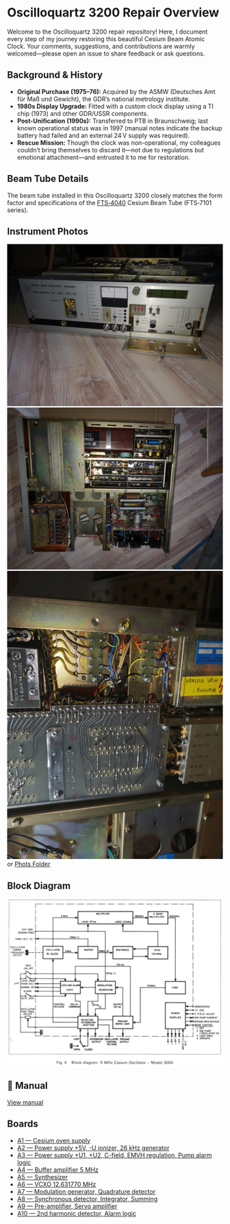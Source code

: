 # Oscilloquartz 3200 Repair Overview

Welcome to the Oscilloquartz 3200 repair repository!  Here, I document every step of my journey restoring this beautiful Cesium Beam Atomic Clock.  Your comments, suggestions, and contributions are warmly welcomed—please open an issue to share feedback or ask questions.

## Background & History

* **Original Purchase (1975–76):** Acquired by the ASMW (Deutsches Amt für Maß und Gewicht), the GDR’s national metrology institute.
* **1980s Display Upgrade:** Fitted with a custom clock display using a TI chip (1973) and other GDR/USSR components.
* **Post-Unification (1990s):** Transferred to PTB in Braunschweig; last known operational status was in 1997 (manual notes indicate the backup battery had failed and an external 24 V supply was required).
* **Rescue Mission:** Though the clock was non-operational, my colleagues couldn’t bring themselves to discard it—not due to regulations but emotional attachment—and entrusted it to me for restoration.

## Beam Tube Details

The beam tube installed in this Oscilloquartz 3200 closely matches the form factor and specifications of the [FTS‑4040](http://www.leapsecond.com/museum/fts4040/) Cesium Beam Tube (FTS‑7101 series).

## Instrument Photos
![InstrumentFrontView.jpg](photos/InstrumentFrontView.jpg)
![CompleDeviceFromTop.jpg](photos/CompleDeviceFromTop.jpg)
![MainConnectionBoard_BottomView.jpg](photos/MainConnectionBoard_BottomView.jpg)
or [Phots Folder](photos/)
## Block Diagram
![Block Diagram](3200BlockDiagramm.png)

## 📖 Manual
[View manual](manuals/OSA-3200-manual-part1.pdf)

## Boards

- [A1 — Cesium oven supply](boards/A1_Cesium_oven_supply/A1_Cesium_oven_supply.md)
- [A2 — Power supply +5V, -U ionizer, 26 kHz generator](boards/A2_Power_supply_5V__U_ionizer_26_kHz_generator/A2_Power_supply_5V__U_ionizer_26_kHz_generator.md)
- [A3 — Power supply +U1, +U2, C-field, EMVH regulation, Pump alarm logic](boards/A3_Power_supply_U1__U2_C_field_EMVH_regulation_Pump_alarm_logic/A3_Power_supply_U1__U2_C_field_EMVH_regulation_Pump_alarm_logic.md)
- [A4 — Buffer amplifier 5 MHz](boards/A4_Buffer_amplifier_5_MHz/A4_Buffer_amplifier_5_MHz.md)
- [A5 — Synthesizer](boards/A5_Synthesizer/A5_Synthesizer.md)
- [A6 — VCXO 12.631770 MHz](boards/A6_VCXO_12_631770_MHz/A6_VCXO_12_631770_MHz.md)
- [A7 — Modulation generator, Quadrature detector](boards/A7_Modulation_generator_Quadrature_detector/A7_Modulation_generator_Quadrature_detector.md)
- [A8 — Synchronous detector, Integrator, Summing](boards/A8_Synchronous_detector_Integrator_Summing/A8_Synchronous_detector_Integrator_Summing.md)
- [A9 — Pre-amplifier, Servo amplifier](boards/A9_Pre_amplifier_Servo_amplifier/A9_Pre_amplifier_Servo_amplifier.md)
- [A10 — 2nd harmonic detector, Alarm logic](boards/A10_2nd_harmonic_detector_Alarm_logic/A10_2nd_harmonic_detector_Alarm_logic.md)
